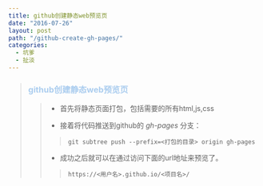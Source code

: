 ```yaml
---
title: github创建静态web预览页
date: "2016-07-26"
layout: post
path: "/github-create-gh-pages/"
categories:
  - 坑爹
  - 扯淡
---
```


<blockquote><h3 style="color:#abcdef;">github创建静态web预览页</h3><blockquote><ul><li><p>首先将静态页面打包，包括需要的所有html,js,css</p></li><li><p>接着将代码推送到github的<em> gh-pages </em> 分支：</p></li></ul><blockquote><p><code>git subtree push --prefix=&lt;打包的目录&gt; origin gh-pages</code></p></blockquote><ul><li>成功之后就可以在通过访问下面的url地址来预览了。</li></ul><blockquote><p><code>https://&lt;用户名&gt;.github.io/&lt;项目名&gt;/</code></p></blockquote></blockquote></blockquote>

